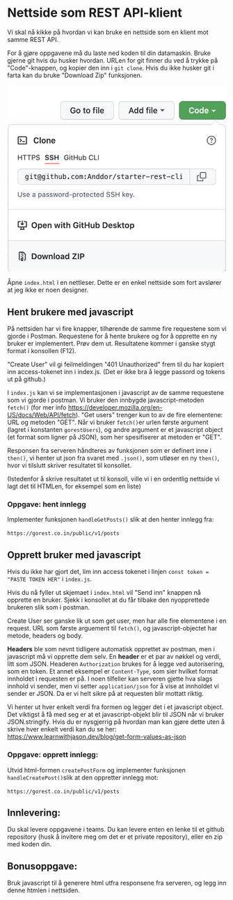 # Nettside som REST API-klient

Vi skal nå kikke på hvordan vi kan bruke en nettside som en klient mot samme REST API.

For å gjøre oppgavene må du laste ned koden til din datamaskin. Bruke gjerne git hvis du husker hvordan. URLen for git finner du ved å trykke på "Code"-knappen, og kopier den inn i `git clone`. Hvis du ikke husker git i farta kan du bruke "Download Zip" funksjonen. 

![Skjermdump: Svaret fra en POST-request i postman](./img/github_download.png)

Åpne `index.html` i en nettleser. Dette er en enkel nettside som fort avslører at jeg ikke er noen designer.
## Hent brukere med javascript

På nettsiden har vi fire knapper, tilhørende de samme fire requestene som vi gjorde i Postman. Requestene for å hente brukere og for å opprette en ny bruker er implementert. Prøv dem ut. Resultatene kommer i ganske stygt format i konsollen (F12).

"Create User" vil gi feilmeldingen "401 Unauthorized" frem til du har kopiert inn access-tokenet inn i index.js. (Det er ikke bra å legge passord og tokens ut på github.)

I `index.js` kan vi se implementasjonen i javascript av de samme requestene som vi gjorde i postman. Vi bruker den innbygde javascript-metoden `fetch()` (for mer info https://developer.mozilla.org/en-US/docs/Web/API/fetch). "Get users" trenger kun to av de fire elementene: URL og metoden "GET". Når vi bruker `fetch()`er urlen første argument (lagret i konstanten `gorestUsers`), og andre argument er et javascript object (et format som ligner på JSON), som her spesifiserer at metoden er "GET".

Responsen fra serveren håndteres av funksjonen som er definert inne i `then()`, vi henter ut json fra svaret med `.json()`, som utløser en ny `then()`, hvor vi tilslutt skriver resultatet til konsollet.

(Istedenfor å skrive resultatet ut til konsoll, ville vi i en ordentlig nettside vi lagt det til HTMLen, for eksempel som en liste)

### Oppgave: hent innlegg

Implementer funksjonen `handleGetPosts()` slik at den henter innlegg fra:

```https://gorest.co.in/public/v1/posts```

## Opprett bruker med javascript

Hvis du ikke har gjort det, lim inn access tokenet i linjen `const token = "PASTE TOKEN HER"` i `index.js`.

Hvis du nå fyller ut skjemaet i `index.html` vil "Send inn" knappen nå opprette en bruker. Sjekk i konsollet at du får tilbake den nyopprettede brukeren slik som i postman.

Create User ser ganske lik ut som get user, men har alle fire elementene i en request. URL som første arguement til `fetch()`, og javascript-objectet har metode, headers og body.

**Headers** ble som nevnt tidligere automatisk opprettet av postman, men i javascript må vi opprette dem selv. En **header** er et par av nøkkel og verdi, litt som JSON. Headeren `Authorization` brukes for å legge ved autorisering, som en token. Et annet eksempel er `Content-Type`, som sier hvilket format innholdet i requesten er på. I noen tilfeller kan serveren gjette hva slags innhold vi sender, men vi setter `application/json` for å vise at innholdet vi sender er JSON. Da er vi helt sikre på at requesten blir mottatt riktig.

Vi henter ut hver enkelt verdi fra formen og legger det i et javascript object. Det viktigst å få med seg er at et javascript-objekt blir til JSON når vi bruker JSON.stringify. Hvis du er nysgjerrig på hvordan man kan gjøre dette uten å skrive hver enkelt verdi kan du se her: https://www.learnwithjason.dev/blog/get-form-values-as-json

### Oppgave: opprett innlegg:

Utvid html-formen `createPostForm` og implementer funksjonen `handleCreatePost()`slik at den oppretter innlegg mot:

```https://gorest.co.in/public/v1/posts```

## Innlevering:

Du skal levere oppgavene i teams. Du kan levere enten en lenke til et github repository (husk å invitere meg om det er et private repository), eller en zip med koden din.

## Bonusoppgave:

Bruk javascript til å generere html utfra responsene fra serveren, og legg inn denne htmlen i nettsiden.
